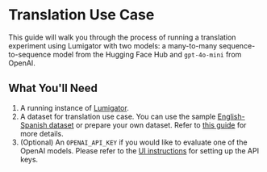 # Translation Use Case

This guide will walk you through the process of running a translation experiment using Lumigator with two models: a many-to-many sequence-to-sequence model from the Hugging Face Hub and `gpt-4o-mini` from  OpenAI.

## What You'll Need

1. A running instance of [Lumigator](../get-started/quickstart.md).
1. A dataset for translation use case. You can use the sample [English-Spanish dataset](../../../lumigator/sample_data/translation/sample_translation_en_es.csv) or prepare your own dataset. Refer to [this guide](./prepare-evaluation-dataset.md) for more details.
2. (Optional) An `OPENAI_API_KEY` if you would like to evaluate one of the OpenAI models. Please refer to the [UI instructions](../get-started/ui-guide.html#settings) for setting up the API keys.
